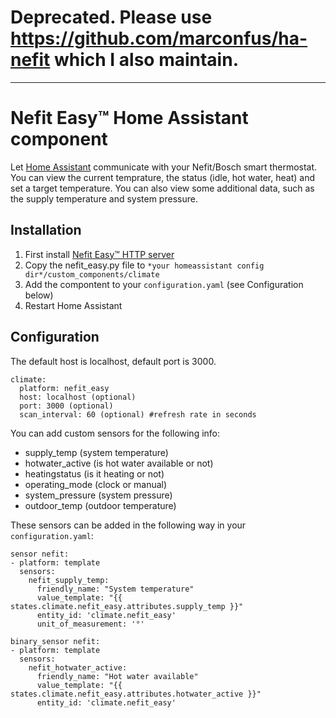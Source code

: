 # Deprecated. Please use https://github.com/marconfus/ha-nefit which I also maintain.

----
# Nefit Easy™ Home Assistant component

Let [Home Assistant](http://home-assistant.io) communicate with your Nefit/Bosch smart thermostat.
You can view the current temprature, the status (idle, hot water, heat) and set a target temperature. You can also view some additional data, such as the supply temperature and system pressure.

## Installation

1. First install [Nefit Easy™ HTTP server](https://github.com/robertklep/nefit-easy-http-server)
2. Copy the nefit_easy.py file to `*your homeassistant config dir*/custom_components/climate`
3. Add the compontent to your `configuration.yaml` (see Configuration below)
4. Restart Home Assistant

## Configuration
The default host is localhost, default port is 3000.
```
climate:
  platform: nefit_easy
  host: localhost (optional)
  port: 3000 (optional)
  scan_interval: 60 (optional) #refresh rate in seconds
```

You can add custom sensors for the following info:
* supply_temp (system temperature)
* hotwater_active (is hot water available or not)
* heatingstatus (is it heating or not)
* operating_mode (clock or manual)
* system_pressure (system pressure)
* outdoor_temp (outdoor temperature)

These sensors can be added in the following way in your `configuration.yaml`:

```
sensor nefit:
- platform: template
  sensors:
    nefit_supply_temp: 
      friendly_name: "System temperature"
      value_template: "{{ states.climate.nefit_easy.attributes.supply_temp }}"
      entity_id: 'climate.nefit_easy'
      unit_of_measurement: '°'

binary_sensor nefit:
- platform: template
  sensors:
    nefit_hotwater_active: 
      friendly_name: "Hot water available"
      value_template: "{{ states.climate.nefit_easy.attributes.hotwater_active }}"
      entity_id: 'climate.nefit_easy'
```
